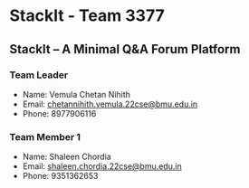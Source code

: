 # StackIt - Team 3377

## StackIt – A Minimal Q&A Forum Platform

### Team Leader
- Name: Vemula Chetan Nihith
- Email: chetannihith.vemula.22cse@bmu.edu.in
- Phone: 8977906116

### Team Member 1
- Name: Shaleen Chordia
- Email: shaleen.chordia.22cse@bmu.edu.in
- Phone: 9351362653
